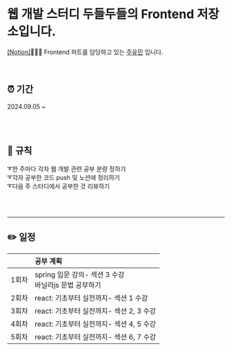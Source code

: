 # 웹 개발 스터디 두들두들의 Frontend 저장소입니다.
[[Notion]](https://stream-damselfly-2b5.notion.site/10eb2bf3cbd7809f9f9af9da90baacb6?pvs=4)👩🏻‍💻 Frontend 파트를 담당하고 있는 [주유민](https://github.com/yumin22) 입니다.



<br/>

## ⏰ 기간
2024.09.05 ~

<br/><br/>

## 📌 규칙
➰한 주마다 각자 웹 개발 관련 공부 분량 정하기 <br/>
➰각자 공부한 코드 push 및 노션에 정리하기<br/>
➰다음 주 스터디에서 공부한 것 리뷰하기<br/>

<br/><br/>
  


---
## ✏️ 일정
||공부 계획|
|:--:|:--|
|1회차|spring 입문 강의- 섹션 3 수강<br/>바닐라js 문법 공부하기|
|2회차|react: 기초부터 실전까지- 섹션 1 수강|
|3회차|react: 기초부터 실전까지- 섹션 2, 3 수강|
|4회차|react: 기초부터 실전까지- 섹션 4, 5 수강|
|5회차|react: 기초부터 실전까지- 섹션 6, 7 수강|


